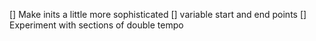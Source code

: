 [] Make inits a little more sophisticated
[] variable start and end points
[] Experiment with sections of double tempo
